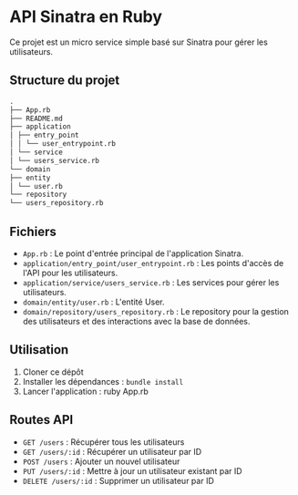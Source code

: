 # API Sinatra en Ruby

Ce projet est un micro service simple basé sur Sinatra pour gérer les utilisateurs.

## Structure du projet

```txt
.
├── App.rb
├── README.md
├── application
│ ├── entry_point
│ │ └── user_entrypoint.rb
│ └── service
│ └── users_service.rb
└── domain
├── entity
│ └── user.rb
└── repository
└── users_repository.rb
```

## Fichiers

- `App.rb` : Le point d'entrée principal de l'application Sinatra.
- `application/entry_point/user_entrypoint.rb` : Les points d'accès de l'API pour les utilisateurs.
- `application/service/users_service.rb` : Les services pour gérer les utilisateurs.
- `domain/entity/user.rb` : L'entité User.
- `domain/repository/users_repository.rb` : Le repository pour la gestion des utilisateurs et des interactions avec la base de données.

## Utilisation

1. Cloner ce dépôt
2. Installer les dépendances : `bundle install`
3. Lancer l'application : ruby App.rb


## Routes API

- `GET /users` : Récupérer tous les utilisateurs
- `GET /users/:id` : Récupérer un utilisateur par ID
- `POST /users` : Ajouter un nouvel utilisateur
- `PUT /users/:id` : Mettre à jour un utilisateur existant par ID
- `DELETE /users/:id` : Supprimer un utilisateur par ID

